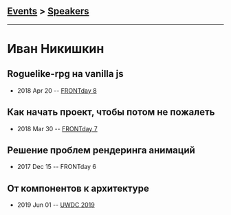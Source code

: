 ## [Events](../README.md) > [Speakers](../speakers.md)
---

# Иван Никишкин

## Roguelike-rpg на vanilla js
- 2018 Apr 20 -- [FRONTday 8](https://youtu.be/ZSEyI-FSnlg?t=3579)    
## Как начать проект, чтобы потом не пожалеть
- 2018 Mar 30 -- [FRONTday 7](https://youtu.be/iUamlshzIHY?t=6070)    
## Решение проблем рендеринга анимаций
- 2017 Dec 15 -- FRONTday 6    
## От компонентов к архитектуре
- 2019 Jun 01 -- [UWDC 2019](https://youtu.be/o99D6zgi31g)    
